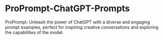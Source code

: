 # ProPrompt-ChatGPT-Prompts
ProPrompt: Unleash the power of ChatGPT with a diverse and engaging prompt examples, perfect for inspiring creative conversations and exploring the capabilities of the model.
